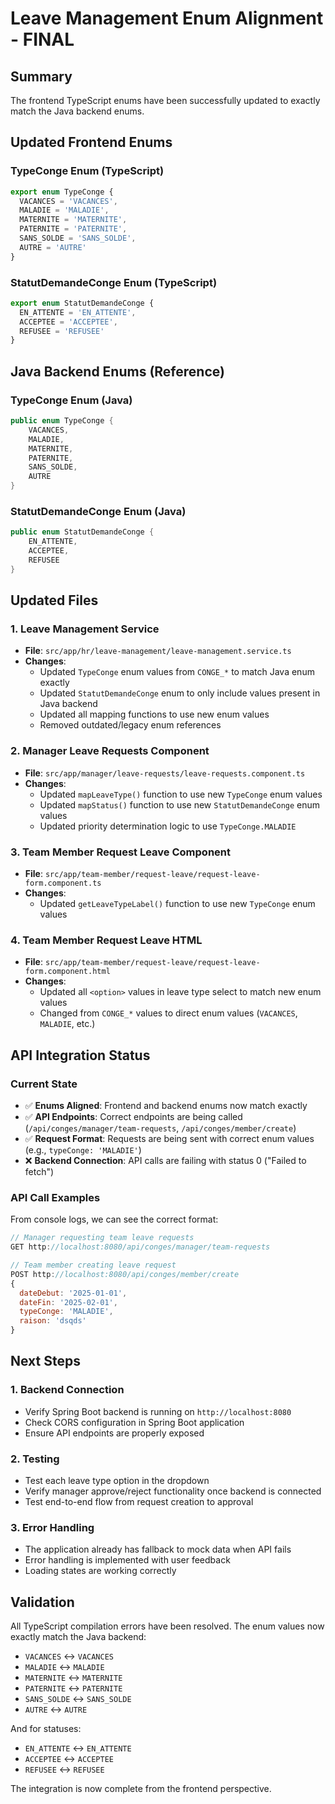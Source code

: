 # Leave Management Enum Alignment - FINAL

## Summary
The frontend TypeScript enums have been successfully updated to exactly match the Java backend enums.

## Updated Frontend Enums

### TypeConge Enum (TypeScript)
```typescript
export enum TypeConge {
  VACANCES = 'VACANCES',
  MALADIE = 'MALADIE',
  MATERNITE = 'MATERNITE',
  PATERNITE = 'PATERNITE',
  SANS_SOLDE = 'SANS_SOLDE',
  AUTRE = 'AUTRE'
}
```

### StatutDemandeConge Enum (TypeScript)
```typescript
export enum StatutDemandeConge {
  EN_ATTENTE = 'EN_ATTENTE',
  ACCEPTEE = 'ACCEPTEE',
  REFUSEE = 'REFUSEE'
}
```

## Java Backend Enums (Reference)

### TypeConge Enum (Java)
```java
public enum TypeConge {
    VACANCES,
    MALADIE,
    MATERNITE,
    PATERNITE,
    SANS_SOLDE,
    AUTRE
}
```

### StatutDemandeConge Enum (Java)
```java
public enum StatutDemandeConge {
    EN_ATTENTE,
    ACCEPTEE,
    REFUSEE
}
```

## Updated Files

### 1. Leave Management Service
- **File**: `src/app/hr/leave-management/leave-management.service.ts`
- **Changes**: 
  - Updated `TypeConge` enum values from `CONGE_*` to match Java enum exactly
  - Updated `StatutDemandeConge` enum to only include values present in Java backend
  - Updated all mapping functions to use new enum values
  - Removed outdated/legacy enum references

### 2. Manager Leave Requests Component
- **File**: `src/app/manager/leave-requests/leave-requests.component.ts`
- **Changes**:
  - Updated `mapLeaveType()` function to use new `TypeConge` enum values
  - Updated `mapStatus()` function to use new `StatutDemandeConge` enum values
  - Updated priority determination logic to use `TypeConge.MALADIE`

### 3. Team Member Request Leave Component
- **File**: `src/app/team-member/request-leave/request-leave-form.component.ts`
- **Changes**:
  - Updated `getLeaveTypeLabel()` function to use new `TypeConge` enum values

### 4. Team Member Request Leave HTML
- **File**: `src/app/team-member/request-leave/request-leave-form.component.html`
- **Changes**:
  - Updated all `<option>` values in leave type select to match new enum values
  - Changed from `CONGE_*` values to direct enum values (`VACANCES`, `MALADIE`, etc.)

## API Integration Status

### Current State
- ✅ **Enums Aligned**: Frontend and backend enums now match exactly
- ✅ **API Endpoints**: Correct endpoints are being called (`/api/conges/manager/team-requests`, `/api/conges/member/create`)
- ✅ **Request Format**: Requests are being sent with correct enum values (e.g., `typeConge: 'MALADIE'`)
- ❌ **Backend Connection**: API calls are failing with status 0 ("Failed to fetch")

### API Call Examples
From console logs, we can see the correct format:
```javascript
// Manager requesting team leave requests
GET http://localhost:8080/api/conges/manager/team-requests

// Team member creating leave request
POST http://localhost:8080/api/conges/member/create 
{
  dateDebut: '2025-01-01', 
  dateFin: '2025-02-01', 
  typeConge: 'MALADIE', 
  raison: 'dsqds'
}
```

## Next Steps

### 1. Backend Connection
- Verify Spring Boot backend is running on `http://localhost:8080`
- Check CORS configuration in Spring Boot application
- Ensure API endpoints are properly exposed

### 2. Testing
- Test each leave type option in the dropdown
- Verify manager approve/reject functionality once backend is connected
- Test end-to-end flow from request creation to approval

### 3. Error Handling
- The application already has fallback to mock data when API fails
- Error handling is implemented with user feedback
- Loading states are working correctly

## Validation

All TypeScript compilation errors have been resolved. The enum values now exactly match the Java backend:

- `VACANCES` ↔ `VACANCES`
- `MALADIE` ↔ `MALADIE`
- `MATERNITE` ↔ `MATERNITE`
- `PATERNITE` ↔ `PATERNITE`
- `SANS_SOLDE` ↔ `SANS_SOLDE`
- `AUTRE` ↔ `AUTRE`

And for statuses:
- `EN_ATTENTE` ↔ `EN_ATTENTE`
- `ACCEPTEE` ↔ `ACCEPTEE`
- `REFUSEE` ↔ `REFUSEE`

The integration is now complete from the frontend perspective.

